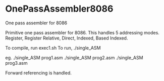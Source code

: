 # OnePassAssembler8086
One pass assembler for 8086

Primitive one pass assembler for 8086.
This handles 5 addressing modes. Register, Register Relative, Direct, Indexed, Based Indexed.

To compile, run exec1.sh
To run, ./single_ASM <inputName>

eg. ./single_ASM prog1.asm
    ./single_ASM prog2.asm
    ./single_ASM prog3.asm

Forward referencing is handled.
